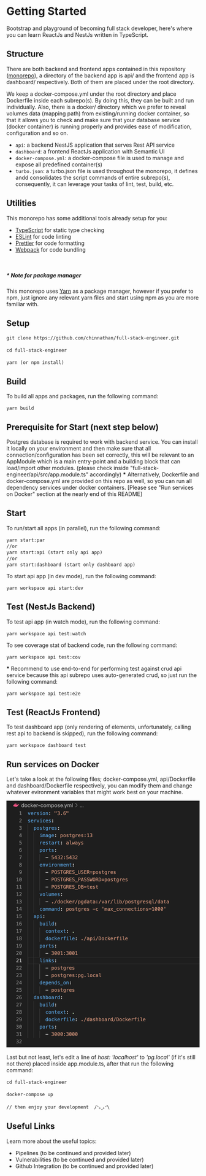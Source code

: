# Getting Started

Bootstrap and playground of becoming full stack developer, here's where you can learn ReactJs and NestJs written in TypeScript.

## Structure

There are both backend and frontend apps contained in this repository ([monorepo](https://monorepo.tools)), a directory of the backend app is api/ and the frontend app is dashboard/ respectively. Both of them are placed under the root directory.

We keep a docker-compose.yml under the root directory and place Dockerfile inside each subrepo(s). By doing this, they can be built and run individually. Also, there is a docker/ directory which we prefer to reveal volumes data (mapping path) from existing/running docker container, so that it allows you to check and make sure that your database service (docker container) is running properly and provides ease of modification, configuration and so on.

- `api`: a backend NestJS application that serves Rest API service
- `dashboard`: a frontend ReactJs application with Semantic UI
- `docker-compose.yml`: a docker-compose file is used to manage and expose all predefined container(s)
- `turbo.json`: a turbo.json file is used throughout the monorepo, it defines andd consolidates the script commands of entire subrepo(s), consequently, it can leverage your tasks of lint, test, build, etc.

## Utilities

This monorepo has some additional tools already setup for you:

- [TypeScript](https://www.typescriptlang.org) for static type checking
- [ESLint](https://eslint.org) for code linting
- [Prettier](https://prettier.io) for code formatting
- [Webpack](https://webpack.js.org) for code bundling

&nbsp;
##### * <em>Note for package manager</em>

This monorepo uses [Yarn](https://classic.yarnpkg.com/lang/en/) as a package manager, however if you prefer to npm, just ignore any relevant yarn files and start using npm as you are more familiar with.

## Setup

```
git clone https://github.com/chinnathan/full-stack-engineer.git

cd full-stack-engineer

yarn (or npm install)
```

## Build

To build all apps and packages, run the following command:

```
yarn build
```

## Prerequisite for Start (next step below)

Postgres database is required to work with backend service. You can install it locally on your environment and then make sure that all connection/configuration has been set correctly, this will be relevant to an AppModule which is a main entry-point and a building block that can load/import other modules. (please check inside "full-stack-engineer/api/src/app.module.ts" accordingly)
**&ast;** Alternatively, Dockerfile and docker-compose.yml are provided on this repo as well, so you can run all dependency services under docker containers. [Please see "Run services on Docker" section at the nearly end of this README]

## Start

To run/start all apps (in parallel), run the following command:

```
yarn start:par
//or
yarn start:api (start only api app)
//or
yarn start:dashboard (start only dashboard app)
```

To start api app (in dev mode), run the following command:

```
yarn workspace api start:dev
```

## Test (NestJs Backend)

To test api app (in watch mode), run the following command:

```
yarn workspace api test:watch
```

To see coverage stat of backend code, run the following command:

```
yarn workspace api test:cov
```

**&ast;** Recommend to use end-to-end for performing test against crud api service
because this api subrepo uses auto-generated crud, so just run the following command:

```
yarn workspace api test:e2e
```

## Test (ReactJs Frontend)

To test dashboard app (only rendering of elements, unfortunately, calling rest api to backend is skipped), run the following command:

```
yarn workspace dashboard test
```

## Run services on Docker
Let's take a look at the following files; docker-compose.yml, api/Dockerfile and dashboard/Dockerfile respectively, you can modify them and change whatever evironment variables that might work best on your machine.

![docker-compose.yml](https://github.com/chinnathan/full-stack-engineer/blob/main/asset/images/docker-compose-yml.png)

Last but not least, let's edit a line of <em>host: 'localhost'</em> to <em>'pg.local'</em> (if it's still not there) placed inside app.module.ts, after that run the following command:

```
cd full-stack-engineer

docker-compose up

// then enjoy your development  /ᐠ｡ꞈ｡ᐟ\
```

## Useful Links

Learn more about the useful topics:

- Pipelines (to be continued and provided later)
- Vulnerabilities (to be continued and provided later)
- Github Integration (to be continued and provided later)
